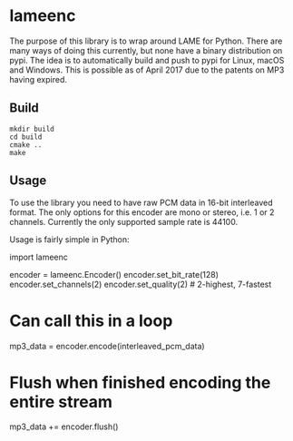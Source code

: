 lameenc
=======

The purpose of this library is to wrap around LAME for Python.
There are many ways of doing this currently, but none have a
binary distribution on pypi.  The idea is to automatically build
and push to pypi for Linux, macOS and Windows.  This is possible
as of April 2017 due to the patents on MP3 having expired.

Build
-----

```
mkdir build
cd build
cmake ..
make
```

Usage
-----

To use the library you need to have raw PCM data in 16-bit
interleaved format.  The only options for this encoder are
mono or stereo, i.e. 1 or 2 channels.  Currently the only
supported sample rate is 44100.

Usage is fairly simple in Python:

import lameenc

encoder = lameenc.Encoder()
encoder.set_bit_rate(128)
encoder.set_channels(2)
encoder.set_quality(2)  # 2-highest, 7-fastest
# Can call this in a loop
mp3_data = encoder.encode(interleaved_pcm_data)
# Flush when finished encoding the entire stream
mp3_data += encoder.flush()
